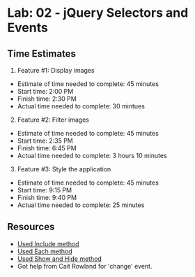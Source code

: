 # Lab: 02 - jQuery Selectors and Events

## Time Estimates

1. Feature #1: Display images

- Estimate of time needed to complete: 45 minutes
- Start time: 2:00 PM
- Finish time: 2:30 PM
- Actual time needed to complete: 30 mintues

2. Feature #2: Filter images

- Estimate of time needed to complete: 45 minutes
- Start time: 2:35 PM
- Finish time: 6:45 PM
- Actual time needed to complete: 3 hours 10 minutes

3. Feature #3: Style the application

- Estimate of time needed to complete: 45 minutes
- Start time: 9:15 PM
- Finish time: 9:40 PM
- Actual time needed to complete: 25 minutes

## Resources
- [Used Include method](https://www.w3schools.com/jsref/jsref_includes_array.asp#:~:text=The%20includes()%20method%20determines,element%2C%20and%20false%20if%20not)
- [Used Each method](https://api.jquery.com/each/)
- [Used Show and Hide method](https://www.w3schools.com/jquery/jquery_hide_show.asp)
- Got help from Cait Rowland for 'change' event.
